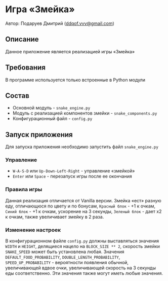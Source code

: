 # Игра «Змейка»

Автор: Подаруев Дмитрий (ddqof.vvv@gmail.com)

## Описание
Данное приложение является реализацией игры «Змейка»

## Требования
В программе используется только встроенные в Python модули

## Состав
* Основной модуль - `snake_engine.py`
* Модуль с реализацией компонентов змейки - `snake_components.py`
* Конфигурационный файл - `config.py`

## Запуск приложения
Для запуска приложения необходимо запустить файл `snake_engine.py`

### Управление
* `W-A-S-D` или `Up-Down-Left-Right` - управление «змейкой»
* `Enter` или `Space` - перезапуск игры после ее окончания

### Правила игры
Данная реализация отличается от Vanilla версии. Змейка «ест» разную еду, отличающюся по цвету и по бонусам, `Красный блок` - +1 к очкам, `Синий блок` - +1 к очкам, ускорение на 3 секунды, `Зеленый блок` - дает x2 к очкам, также увеличивает змейку в 2 раза.    

### Изменение настроек
В конфигурационном файле `config.py` должны выставляться значения `WIDTH` и `HEIGHT`, делящиеся нацело на `BLOCK_SIZE ** 2`, скорость змейки `SNAKE_SPEED` может быть установлена любая. Значения `DEFAULT_FOOD_PROBABILITY`, `DOUBLE_LENGTH_PROBABILITY`, `SPEED_UP_PROBABILITY` - вероятности появления обычной, увеличивающей вдвое очки, увеличивающей скорость на 3 секунды еды соответственно. Эти значения также могут иметь любые значения. 
